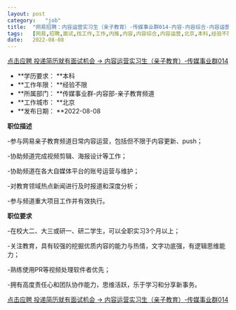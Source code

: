 ```yaml
---
layout:	post
category:	"job"
title:	"网易招聘：内容运营实习生（亲子教育）-传媒事业群014-内容-内容综合-内容运营-北京本科经验不限"
tags:	[网易,招聘,面试,找工作,工作,内推,内容,内容综合,内容运营,北京,本科,经验不限]
date:	2022-08-08
---
```


[点击应聘 投递简历就有面试机会 ->  内容运营实习生（亲子教育）-传媒事业群014](http://mobile.bole.netease.com/bole/boleDetail?id=42183&employeeId=346f03c3cda5f04c&key=all)



- **学历要求： **本科
- **工作年限： **经验不限
- **所属部门： **传媒事业群-内容部-亲子教育频道
- **工作城市： **北京
- **发布日期： **2022-08-08



**职位描述**

-参与网易亲子教育频道日常内容运营，包括但不限于内容更新、push；

-协助频道完成视频剪辑、海报设计等工作；

-协助频道在各大自媒体平台的账号运营与维护；

-对教育领域热点新闻进行及时报道和深度分析；

-参与频道重大项目工作并有效执行。



**职位要求**

-在校大二、大三或研一、研二学生，可以全职实习3个月以上；

-关注教育，具有较强的挖掘优质内容的能力与热情，文字功底强，有逻辑思维能力；

-熟练使用PR等视频处理软件者优先；

-拥有高度责任心和团队协作能力，思维活跃，乐于学习和分享新事务。



[点击应聘 投递简历就有面试机会 ->  内容运营实习生（亲子教育）-传媒事业群014](http://mobile.bole.netease.com/bole/boleDetail?id=42183&employeeId=346f03c3cda5f04c&key=all)